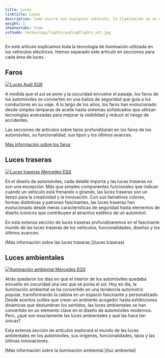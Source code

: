 ```yaml
---
title: Luces
linktitle: Luces
description: Como ocurre con cualquier vehículo, la iluminación es un componente fundamental de los vehículos eléctricos y muchos fabricantes han equipado sus vehículos eléctricos con tecnología de iluminación avanzada.
weight: 2
shownavtabs: true
xsthumb: technology/lights/audisq8lights_xst.jpg
---
```

<!-- markdownlint-disable MD033 -->

En este artículo explicamos toda la tecnología de iluminación utilizada en los vehículos eléctricos. Hemos separado este artículo en secciones para cada área de luces.


## Faros

<figura>
     <a href="faros">
     <img src="https://media.evkx.net/multimedia/technology/lights/audisq8lights_st.jpg" alt="Luces Audi SQ8" title="Luces Audi SQ8" class="img-fluid">
     </a>
</figura>

A medida que el sol se pone y la oscuridad envuelve el paisaje, los faros de los automóviles se convierten en una baliza de seguridad que guía a los conductores en su viaje. A lo largo de los años, los faros han evolucionado desde simples lámparas de aceite hasta sistemas sofisticados que utilizan tecnologías avanzadas para mejorar la visibilidad y reducir el riesgo de accidentes.

Las secciones de artículos sobre faros profundizarán en los faros de los automóviles, su funcionalidad, sus tipos y los últimos avances.

[Más información sobre los faros](faros)

## Luces traseras

<figura>
     <a href="luces traseras">
     <img src="https://media.evkx.net/multimedia/technology/lights/rearlights/eqsrearlights_st.jpg" alt="Luces traseras Mercedes EQS" title="Luces traseras Mercedes EQS" class="img-fluid" >
     </a>
</figura>

En el diseño de automóviles, cada detalle importa y las luces traseras no son una excepción. Más que simples componentes funcionales que indican cuándo un vehículo está frenando o girando, las luces traseras son un lienzo para la creatividad y la innovación. Con sus llamativos colores, formas distintivas y patrones fascinantes, las luces traseras han evolucionado desde meras características de seguridad hasta elementos de diseño icónicos que contribuyen al atractivo estético de un automóvil.

En esta extensa sección de luces traseras profundizaremos en el fascinante mundo de las luces traseras de los vehículos, funcionalidades, diseños y los últimos avances.

[Más información sobre las luces traseras.](luces traseras)

## Luces ambientales

<figura>
     <a href="iluminación ambiental">
     <img src="https://media.evkx.net/multimedia/technology/lights/ambientlighting/mercedeseqsambientlighting_1_st.jpg" alt="Iluminación ambiental Mercedes EQS" title="Iluminación ambiental Mercedes EQS" class="img-fluid" >
     </a>
</figura>

Atrás quedaron los días en que el interior de los automóviles quedaba envuelto en oscuridad una vez que se ponía el sol. Hoy en día, la iluminación ambiental se ha convertido en una tendencia automotriz popular, transformando la cabina en un espacio fascinante y personalizado. Desde acentos sutiles que crean un ambiente acogedor hasta exhibiciones dinámicas que deslumbran los sentidos, las luces ambientales se han convertido en un elemento clave en el diseño de automóviles modernos. Pero, ¿qué son exactamente las luces ambientales y qué las hace tan únicas?

  Esta extensa sección de artículos explorará el mundo de las luces ambientales en los automóviles, sus orígenes, funcionalidades, tipos y las últimas innovaciones.

[Más información sobre la iluminación ambiental.](luz ambiental)
